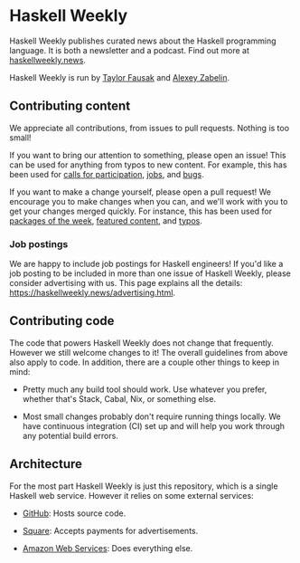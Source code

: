 # Haskell Weekly

Haskell Weekly publishes curated news about the Haskell programming
language. It is both a newsletter and a podcast. Find out more at
[haskellweekly.news](https://haskellweekly.news).

Haskell Weekly is run by [Taylor Fausak](https://taylor.fausak.me)
and [Alexey Zabelin](https://alexeyzabelin.com).

## Contributing content

We appreciate all contributions, from issues to pull requests. Nothing
is too small!

If you want to bring our attention to something, please open an
issue! This can be used for anything from typos to new content. For
example, this has been used for [calls for participation][], [jobs][],
and [bugs][].

[calls for participation]: https://github.com/haskellweekly/haskellweekly.github.io/issues/138
[jobs]: https://github.com/haskellweekly/haskellweekly.github.io/issues/136
[bugs]: https://github.com/haskellweekly/haskellweekly.github.io/issues/62

If you want to make a change yourself, please open a pull request! We
encourage you to make changes when you can, and we'll work with you to
get your changes merged quickly. For instance, this has been used for
[packages of the week][], [featured content][], and [typos][].

[packages of the week]: https://github.com/haskellweekly/haskellweekly.github.io/issues/159
[featured content]: https://github.com/haskellweekly/haskellweekly.github.io/issues/148
[typos]: https://github.com/haskellweekly/haskellweekly.github.io/issues/145

### Job postings

We are happy to include job postings for Haskell engineers! If you'd like
a job posting to be included in more than one issue of Haskell Weekly,
please consider advertising with us. This page explains all the details:
<https://haskellweekly.news/advertising.html>.

## Contributing code

The code that powers Haskell Weekly does not change that
frequently. However we still welcome changes to it! The overall guidelines
from above also apply to code. In addition, there are a couple other
things to keep in mind:

-   Pretty much any build tool should work. Use whatever you prefer,
    whether that's Stack, Cabal, Nix, or something else.

-   Most small changes probably don't require running things
    locally. We have continuous integration (CI) set up and will help
    you work through any potential build errors.

## Architecture

For the most part Haskell Weekly is just this repository, which is
a single Haskell web service. However it relies on some external services:

- [GitHub](https://github.com):
  Hosts source code.

- [Square](https://squareup.com):
  Accepts payments for advertisements.

- [Amazon Web Services](https://aws.amazon.com):
  Does everything else.
